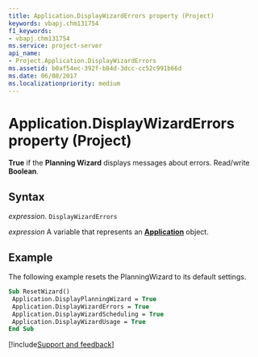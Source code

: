 ```yaml
---
title: Application.DisplayWizardErrors property (Project)
keywords: vbapj.chm131754
f1_keywords:
- vbapj.chm131754
ms.service: project-server
api_name:
- Project.Application.DisplayWizardErrors
ms.assetid: b0af54ec-392f-b84d-3dcc-cc52c991b66d
ms.date: 06/08/2017
ms.localizationpriority: medium
---
```



# Application.DisplayWizardErrors property (Project)

 **True** if the **Planning Wizard** displays messages about errors. Read/write **Boolean**.


## Syntax

_expression_. `DisplayWizardErrors`

_expression_ A variable that represents an **[Application](Project.Application.md)** object.


## Example

The following example resets the PlanningWizard to its default settings.


```vb
Sub ResetWizard() 
 Application.DisplayPlanningWizard = True 
 Application.DisplayWizardErrors = True 
 Application.DisplayWizardScheduling = True 
 Application.DisplayWizardUsage = True 
End Sub
```

[!include[Support and feedback](~/includes/feedback-boilerplate.md)]